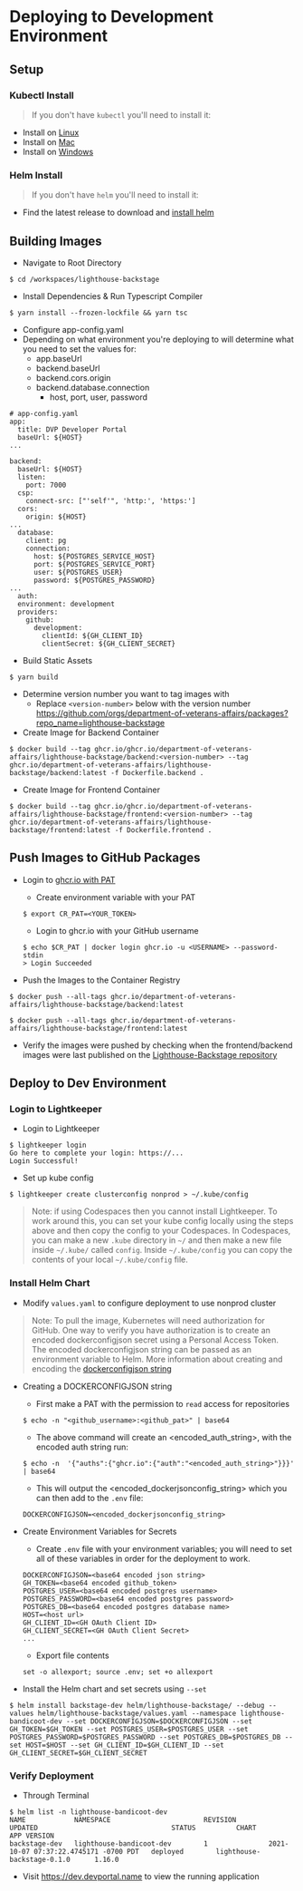 # Deploying to Development Environment

## Setup

### Kubectl Install
>If you don't have `kubectl` you'll need to install it:
- Install on [Linux](https://kubernetes.io/docs/tasks/tools/install-kubectl-linux/)
- Install on [Mac](https://kubernetes.io/docs/tasks/tools/install-kubectl-macos/)
- Install on [Windows](https://kubernetes.io/docs/tasks/tools/install-kubectl-windows/)

### Helm Install
>If you don't have `helm` you'll need to install it:
- Find the latest release to download and [install helm](https://github.com/helm/helm/releases)

## Building Images
- Navigate to Root Directory
```
$ cd /workspaces/lighthouse-backstage
```
- Install Dependencies & Run Typescript Compiler
```
$ yarn install --frozen-lockfile && yarn tsc
```
- Configure app-config.yaml
- Depending on what environment you're deploying to will determine what you need to set the values for:
  - app.baseUrl
  - backend.baseUrl
  - backend.cors.origin
  - backend.database.connection
    - host, port, user, password
```
# app-config.yaml
app:
  title: DVP Developer Portal
  baseUrl: ${HOST}
...

backend:
  baseUrl: ${HOST}
  listen:
    port: 7000
  csp:
    connect-src: ["'self'", 'http:', 'https:']
  cors:
    origin: ${HOST}
...
  database:
    client: pg
    connection:
      host: ${POSTGRES_SERVICE_HOST}
      port: ${POSTGRES_SERVICE_PORT}
      user: ${POSTGRES_USER}
      password: ${POSTGRES_PASSWORD}
...
  auth:
  environment: development
  providers:
    github:
      development:
        clientId: ${GH_CLIENT_ID}
        clientSecret: ${GH_CLIENT_SECRET}

```
- Build Static Assets
```
$ yarn build
```
- Determine version number you want to tag images with
  - Replace `<version-number>` below with the version number
https://github.com/orgs/department-of-veterans-affairs/packages?repo_name=lighthouse-backstage
- Create Image for Backend Container
```
$ docker build --tag ghcr.io/ghcr.io/department-of-veterans-affairs/lighthouse-backstage/backend:<version-number> --tag ghcr.io/department-of-veterans-affairs/lighthouse-backstage/backend:latest -f Dockerfile.backend .
```
- Create Image for Frontend Container
```
$ docker build --tag ghcr.io/ghcr.io/department-of-veterans-affairs/lighthouse-backstage/frontend:<version-number> --tag ghcr.io/department-of-veterans-affairs/lighthouse-backstage/frontend:latest -f Dockerfile.frontend .
```
## Push Images to GitHub Packages
- Login to [ghcr.io with PAT](https://docs.github.com/en/packages/working-with-a-github-packages-registry/working-with-the-container-registry)
  - Create environment variable with your PAT
  ```
  $ export CR_PAT=<YOUR_TOKEN>
  ```
  - Login to ghcr.io with your GitHub username
  ```
  $ echo $CR_PAT | docker login ghcr.io -u <USERNAME> --password-stdin
  > Login Succeeded
  ```

- Push the Images to the Container Registry
```
$ docker push --all-tags ghcr.io/department-of-veterans-affairs/lighthouse-backstage/backend:latest 
```
```
$ docker push --all-tags ghcr.io/department-of-veterans-affairs/lighthouse-backstage/frontend:latest 
```

- Verify the images were pushed by checking when the frontend/backend images were last published on the [Lighthouse-Backstage repository](https://github.com/orgs/department-of-veterans-affairs/packages?repo_name=lighthouse-backstage) 

## Deploy to Dev Environment

### Login to Lightkeeper
- Login to Lightkeeper
```
$ lightkeeper login
Go here to complete your login: https://...
Login Successful!
```
- Set up kube config
```
$ lightkeeper create clusterconfig nonprod > ~/.kube/config
```
> Note: if using Codespaces then you cannot install Lightkeeper. To work around this, you can set your kube config locally using the steps above and then copy the config to your Codespaces. In Codespaces, you can make a new `.kube` directory in `~/` and then make a new file inside `~/.kube/` called `config`. Inside `~/.kube/config` you can copy the contents of your local `~/.kube/config` file.

### Install Helm Chart
- Modify `values.yaml` to configure deployment to use nonprod cluster

> Note: To pull the image, Kubernetes will need authorization for GitHub. One way to verify you have authorization is to create an encoded dockerconfigjson secret using a Personal Access Token. The encoded dockerconfigjson string can be passed as an environment variable to Helm. More information about creating and encoding the [dockerconfigjson string](https://kubernetes.io/docs/tasks/configure-pod-container/pull-image-private-registry/)

- Creating a DOCKERCONFIGJSON string
  - First make a PAT with the permission to `read` access for repositories
  ```
  $ echo -n "<github_username>:<github_pat>" | base64
  ```
  - The above command will create an <encoded_auth_string>, with the encoded auth string run:
  ```
  $ echo -n  '{"auths":{"ghcr.io":{"auth":"<encoded_auth_string>"}}}' | base64
  ```
  - This will output the <encoded_dockerjsonconfig_string> which you can then add to the `.env` file:
  ```
  DOCKERCONFIGJSON=<encoded_dockerjsonconfig_string>
  ```

- Create Environment Variables for Secrets
  - Create `.env` file with your environment variables; you will need to set all of these variables in order for the deployment to work.
  ```
  DOCKERCONFIGJSON=<base64 encoded json string>
  GH_TOKEN=<base64 encoded github_token>
  POSTGRES_USER=<base64 encoded postgres username>
  POSTGRES_PASSWORD=<base64 encoded postgres password>
  POSTGRES_DB=<base64 encoded postgres database name>
  HOST=<host url>
  GH_CLIENT_ID=<GH OAuth Client ID>
  GH_CLIENT_SECRET=<GH OAuth Client Secret>
  ...
  ```
  - Export file contents
  ```
  set -o allexport; source .env; set +o allexport
  ```

- Install the Helm chart and set secrets using `--set`
```
$ helm install backstage-dev helm/lighthouse-backstage/ --debug --values helm/lighthouse-backstage/values.yaml --namespace lighthouse-bandicoot-dev --set DOCKERCONFIGJSON=$DOCKERCONFIGJSON --set GH_TOKEN=$GH_TOKEN --set POSTGRES_USER=$POSTGRES_USER --set POSTGRES_PASSWORD=$POSTGRES_PASSWORD --set POSTGRES_DB=$POSTGRES_DB --set HOST=$HOST --set GH_CLIENT_ID=$GH_CLIENT_ID --set GH_CLIENT_SECRET=$GH_CLIENT_SECRET
```

### Verify Deployment
- Through Terminal
```
$ helm list -n lighthouse-bandicoot-dev
NAME            NAMESPACE                       REVISION        UPDATED                                 STATUS          CHART                           APP VERSION
backstage-dev   lighthouse-bandicoot-dev        1               2021-10-07 07:37:22.4745171 -0700 PDT   deployed        lighthouse-backstage-0.1.0      1.16.0
```

- Visit https://dev.devportal.name to view the running application